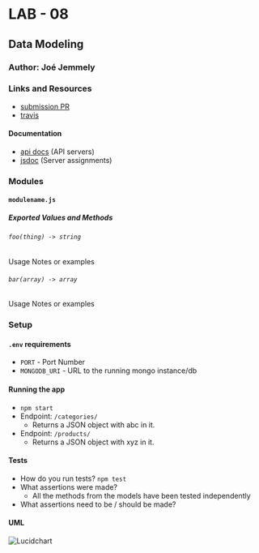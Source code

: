 # LAB - 08

## Data Modeling

### Author: Joé Jemmely

### Links and Resources

- [submission PR](https://github.com/401-advanced-javascript-joejemmely/lab-08/pull/1)
- [travis](https://travis-ci.com/401-advanced-javascript-joejemmely/lab-08)

#### Documentation

- [api docs](http://xyz.com) (API servers)
- [jsdoc](http://xyz.com) (Server assignments)

### Modules

#### `modulename.js`

##### Exported Values and Methods

###### `foo(thing) -> string`

Usage Notes or examples

###### `bar(array) -> array`

Usage Notes or examples

### Setup

#### `.env` requirements

- `PORT` - Port Number
- `MONGODB_URI` - URL to the running mongo instance/db

#### Running the app

- `npm start`
- Endpoint: `/categories/`
  - Returns a JSON object with abc in it.
- Endpoint: `/products/`
  - Returns a JSON object with xyz in it.

#### Tests

- How do you run tests? `npm test`
- What assertions were made?
  - All the methods from the models have been tested independently
- What assertions need to be / should be made?

#### UML

![Lucidchart](..)
